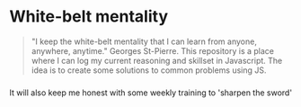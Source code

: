 # White-belt mentality
> "I keep the white-belt mentality that I can learn from anyone, anywhere, anytime." 
> Georges St-Pierre.
This repository is a place where I can log my current reasoning and skillset in Javascript.
The idea is to create some solutions to common problems using JS.

###
It will also keep me honest with some weekly training to 'sharpen the sword'